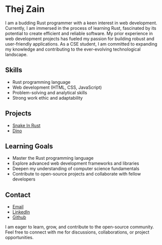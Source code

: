 # Thej Zain

I am a budding Rust programmer with a keen interest in web development. Currently, I am immersed in the process of learning Rust, fascinated by its potential to create efficient and reliable software. My prior experience in web development projects has fueled my passion for building robust and user-friendly applications. As a CSE student, I am committed to expanding my knowledge and contributing to the ever-evolving technological landscape.

## Skills

* Rust programming language
* Web development (HTML, CSS, JavaScript)
* Problem-solving and analytical skills
* Strong work ethic and adaptability

## Projects

* [Snake In Rust](https://github.com/thejzain/Snake_game)
* [Dino](https://github.com/thejzain/dino)

## Learning Goals

* Master the Rust programming language
* Explore advanced web development frameworks and libraries
* Deepen my understanding of computer science fundamentals
* Contribute to open-source projects and collaborate with fellow developers

## Contact

* [Email](thejzainkp@email.com)
* [LinkedIn](https://www.linkedin.com/in/thejzain)
* [Github](https://github.com/thejzain)

I am eager to learn, grow, and contribute to the open-source community. Feel free to connect with me for discussions, collaborations, or project opportunities.
